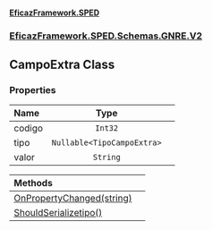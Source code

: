 #### [EficazFramework.SPED](EficazFrameworkSPED.md 'EficazFramework SPED')
### [EficazFramework.SPED.Schemas.GNRE.V2](EficazFramework.SPED.Schemas.GNRE.V2.md 'EficazFramework.SPED.Schemas.GNRE.V2')

## CampoExtra Class
### Properties

| Name | Type | |
| :--- | :---: | :--- |
| codigo | `Int32` |  |
| tipo | `Nullable<TipoCampoExtra>` |  |
| valor | `String` |  |

| Methods | |
| :--- | :--- |
| [OnPropertyChanged(string)](EficazFramework.SPED.Schemas.GNRE.V2/CampoExtra/OnPropertyChanged(string).md 'EficazFramework.SPED.Schemas.GNRE.V2.CampoExtra.OnPropertyChanged(string)') | |
| [ShouldSerializetipo()](EficazFramework.SPED.Schemas.GNRE.V2/CampoExtra/ShouldSerializetipo().md 'EficazFramework.SPED.Schemas.GNRE.V2.CampoExtra.ShouldSerializetipo()') | |
